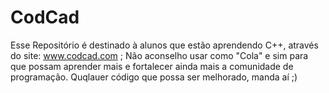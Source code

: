 # CodCad
Esse Repositório é destinado à alunos que estão aprendendo C++, através do site: www.codcad.com ; Não aconselho usar como "Cola" e sim para que possam aprender mais e fortalecer ainda mais a comunidade de programação. Quqlauer código que possa ser melhorado, manda aí ;)
